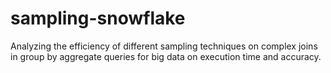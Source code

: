 # sampling-snowflake
Analyzing the efficiency of different sampling techniques on complex joins in group by aggregate queries for big data on execution time and accuracy.  
